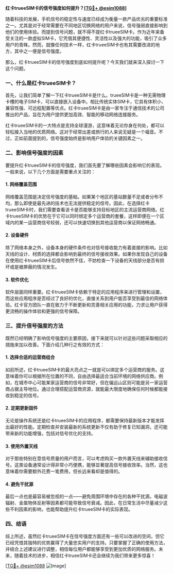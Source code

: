 **红卡trueeSIM卡的信号强度如何提升？[[TG💪+ @esim1088](https://t.me/s/esim1088)]**

随着科技的发展，手机信号的稳定性与速度已经成为衡量一款产品优劣的重要标准之一。尤其是对于经常需要在不同地区切换网络的用户来说，信号强弱直接影响到他们的使用体验。而提到信号问题，就不得不提红卡trueeSIM卡。作为近年来备受关注的一款虚拟SIM卡，它凭借其便捷性、灵活性以及强大的功能，吸引了众多用户的青睐。然而，就像任何技术一样，红卡trueeSIM卡也有其需要改进的地方，其中之一便是信号强度。

那么，红卡trueeSIM卡的信号强度到底如何提升呢？今天我们就来深入探讨一下这个问题。

### 一、什么是红卡trueeSIM卡？

首先，让我们简单了解一下红卡trueeSIM卡是什么。trueeSIM卡是一种无需物理卡槽的电子SIM卡，可以直接嵌入设备中。相比传统实体SIM卡，它具有体积小、兼容性强、可远程配置等优点。红卡trueeSIM卡是由一家专注于通信技术的公司推出的产品，旨在为用户提供更加高效、智能的移动网络连接服务。

红卡trueeSIM卡的一大特点是支持全球漫游，这意味着无论你身在何处，都可以轻松接入当地的优质网络。这对于经常出差或旅行的人来说无疑是一个福音。不过，正如前面提到的，信号强度始终是影响用户体验的关键因素之一。

### 二、影响信号强度的因素

要提升红卡trueeSIM卡的信号强度，我们首先要了解哪些因素会影响它的表现。一般来说，以下几个方面是需要重点关注的：

#### 1. 网络覆盖范围

网络覆盖范围是决定信号强度的基础。如果某个地区的基站数量不足或者分布不均，那么即使是最先进的技术也无法提供稳定的信号。因此，在选择红卡trueeSIM卡时，我们需要查看该卡是否能够支持目标地区的主流运营商网络。红卡trueeSIM卡的优势在于它可以同时绑定多个运营商的套餐，这样即便在一个区域内的某一运营商信号较弱，还可以快速切换到其他运营商以保证网络畅通。

#### 2. 设备硬件

除了网络本身之外，设备本身的硬件条件也对信号接收能力有着直接的影响。比如天线的设计、材质的选择都会影响到最终的信号接收效果。如果你发现自己的设备在使用红卡trueeSIM卡后信号依然不佳，不妨检查一下设备的天线部分是否有损坏或是被屏蔽的情况发生。

#### 3. 软件优化

软件层面同样重要。红卡trueeSIM卡依赖于特定的应用程序来进行管理和设置，而这些应用程序是否经过了良好的优化，直接关系到用户能否享受到最佳的网络体验。红卡官方团队一直在致力于不断更新和完善相关应用的功能，力求让用户获得更流畅的操作体验和更强的信号保障。

### 三、提升信号强度的方法

既然已经明确了影响信号强度的主要原因，接下来就可以针对这些问题采取相应的措施来加以改善。下面介绍几种行之有效的方式：

#### 1. 选择合适的运营商组合

如前所述，红卡trueeSIM卡的最大亮点之一就是可以绑定多个运营商的服务。这意味着你可以根据所在位置的不同，自由选择最适合当前环境的网络供应商。例如，在城市中心可能某家运营商的信号非常好，但在偏远山区则可能是另一家运营商占据主导地位。通过合理搭配运营商资源，就能最大限度地确保任何时候都能接收到稳定的信号。

#### 2. 定期更新固件

无论是操作系统还是红卡trueeSIM卡的应用程序，都需要保持最新版本才能发挥出最好的性能。定期检查并安装最新的系统更新不仅有助于修复已知漏洞，还可能带来新的功能增强，包括对信号优化的支持。

#### 3. 使用外置天线

对于那些特别在意信号质量的用户而言，可以考虑购买一款外置天线来辅助接收信号。这类设备通常设计得非常小巧便携，能够显著提高信号接收效率。当然，这也意味着你需要额外花费一笔费用，但长远来看却是值得的。

#### 4. 避免干扰源

最后一点也是最容易被忽视的一点——避免周围环境中存在的各种干扰源。电磁波辐射、金属物体反射等因素都可能导致信号衰减。因此，在日常生活中尽量减少这些不利因素的影响，也能帮助提升红卡trueeSIM卡的实际表现。

### 四、结语

综上所述，虽然红卡trueeSIM卡在信号强度方面还有一些可以改进的空间，但它已经凭借其独特的优势赢得了大量忠实用户的支持。只要掌握了正确的使用方法，并结合上述建议进行调整，相信每位用户都能够享受到更加优质的网络服务。未来，随着技术的进步，相信红卡trueeSIM卡还会继续为我们带来更多惊喜！

[[TG💪+ @esim1088](https://t.me/s/esim1088) ![Image](https://i.postimg.cc/4NQfJmqS/Snipaste-2025-05-13-00-14-12.png)]